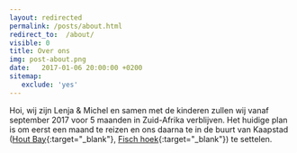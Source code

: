 ```yaml
---
layout: redirected
permalink: /posts/about.html
redirect_to:  /about/
visible: 0
title: Over ons
img: post-about.png
date:   2017-01-06 20:00:00 +0200
sitemap:
   exclude: 'yes'
---
```


Hoi, wij zijn Lenja & Michel en samen met de kinderen zullen wij vanaf september 2017 voor 5 maanden in Zuid-Afrika verblijven. Het huidige plan is om eerst een maand te reizen en ons daarna te in de buurt van Kaapstad ([Hout  Bay](https://en.wikipedia.org/wiki/Hout_Bay){:target="_blank"}, [Fisch hoek](https://en.wikipedia.org/wiki/Fish_Hoek){:target="_blank"}) te settelen.
